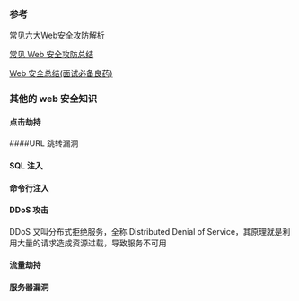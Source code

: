 ### 参考

[常见六大Web安全攻防解析](https://juejin.im/post/5c446eb1e51d45517624f7db#heading-2)

[常见 Web 安全攻防总结](https://zoumiaojiang.com/article/common-web-security/#csrf)

[Web 安全总结(面试必备良药)](https://juejin.im/post/5dca1b376fb9a04a9f11c82e#heading-10)

### 其他的 web 安全知识

#### 点击劫持

####URL 跳转漏洞

#### SQL 注入

#### 命令行注入

#### DDoS 攻击

DDoS 又叫分布式拒绝服务，全称 Distributed Denial of Service，其原理就是利用大量的请求造成资源过载，导致服务不可用

#### 流量劫持

#### 服务器漏洞


